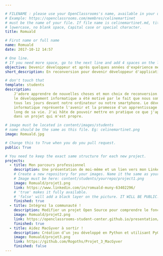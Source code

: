 ```yaml
---

# FILENAME : please use your OpenClassrooms's name, available in your url.
# Example: https://openclassrooms.com/membres/celinemartinet
# must be the name of your file. If file name is celinemartinet.md, title is celinemartinet.
# lowercase, no blank space, Capital case or special character.
title: Romuald

# First name or full name
name: Romuald
date: 2017-10-12 14:57

# One line.
# If you need more space, go to the next line and add 4 spaces on the left, as in 'description'.
objective: Devenir développeur et après quelques années d'expérience me mettre à mon compte. 
short_description: En reconversion pour devenir développeur d'application - Python.

# don't touch that
template: students
description:
    J'adore apprendre de nouvelles choses et mon choix de reconversion dans 
    le développement informatique a été motivé par le fait que nous sommes 
    tous les jours devant notre ordinateur ou notre smartphone. Le développement 
    informatique représente l'avenir et la promesse d'un apprentissage tout au 
    long de sa vie. J'ai hâte de pouvoir mettre en pratique ce que j'apprend
    dans un projet qui m'est propre.

# image must be located in content/images/students
# name should be the same as this file. Eg: celinemartinet.png
image: Romuald.jpg

# Change this to True when you do you pull request.
public: True

# You need to keep the exact same structure for each new project.
projects:
  - title: Mon parcours professionnel
    description: Une présentation de moi-même et un lien vers mon LinkedIn.
    # Create a new repository for your images. Name it the same as your nickname and profile picture.
    # Image must be here: content/students/yourrepo/project1.png
    image: Romuald/projet1.png
    link: https://www.linkedin.com/in/romuald-muny-63402296/
    # 'true' makes it fully available.
    # 'false' will add a black layer on the picture. IT WILL BE PUBLIC!
    finished: true
  - title: Intégrez la communauté !
    description: Modifier un projet Open Source pour comprendre le fonctionnement de Git, de Github et des pull requests. 
    image: Romuald/projet2.png
    link: https://openclassrooms-student-center.github.io/presentation/students/Romuald.html
    finished: true
  - title: Aidez MacGyver à sortir !
    description: Création d’un jeu développé en Python et utilisant PyGame.
    image: Romuald/projet3.png
    link: https://github.com/Rogoths/Projet_3_MacGyver
    finished: false
---
```

